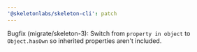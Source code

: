 ```yaml
---
'@skeletonlabs/skeleton-cli': patch
---
```


Bugfix (migrate/skeleton-3): Switch from `property in object` to `Object.hasOwn` so inherited properties aren't included.
